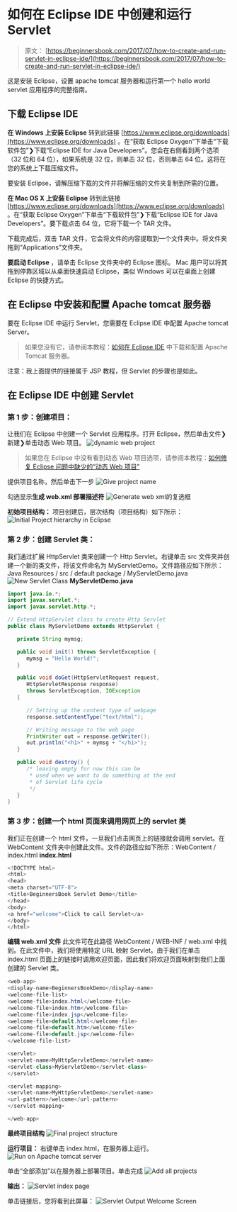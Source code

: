 # 如何在 Eclipse IDE 中创建和运行 Servlet

> 原文： [https://beginnersbook.com/2017/07/how-to-create-and-run-servlet-in-eclipse-ide/](https://beginnersbook.com/2017/07/how-to-create-and-run-servlet-in-eclipse-ide/)

这是安装 Eclipse，设置 apache tomcat 服务器和运行第一个 hello world servlet 应用程序的完整指南。

## 下载 Eclipse IDE

**在 Windows 上安装 Eclipse**
转到此链接 [https://www.eclipse.org/downloads](https://www.eclipse.org/downloads) 。在“获取 Eclipse Oxygen”下单击“下载软件包”❯下载“Eclipse IDE for Java Developers”。您会在右侧看到两个选项（32 位和 64 位），如果系统是 32 位，则单击 32 位，否则单击 64 位。这将在您的系统上下载压缩文件。

要安装 Eclipse，请解压缩下载的文件并将解压缩的文件夹复制到所需的位置。

**在 Mac OS X 上安装 Eclipse**
转到此链接 [https://www.eclipse.org/downloads](https://www.eclipse.org/downloads) 。在“获取 Eclipse Oxygen”下单击“下载软件包”❯下载“Eclipse IDE for Java Developers”。要下载点击 64 位，它将下载一个 TAR 文件。

下载完成后，双击 TAR 文件，它会将文件的内容提取到一个文件夹中。将文件夹拖到“Applications”文件夹。

**要启动 Eclipse** ，请单击 Eclipse 文件夹中的 Eclipse 图标。 Mac 用户可以将其拖到停靠区域以从桌面快速启动 Eclipse，类似 Windows 可以在桌面上创建 Eclipse 的快捷方式。

## 在 Eclipse 中安装和配置 Apache tomcat 服务器

要在 Eclipse IDE 中运行 Servlet，您需要在 Eclipse IDE 中配置 Apache tomcat Server。

> 如果您没有它，请参阅本教程：[如何在 Eclipse IDE](https://beginnersbook.com/2017/06/how-to-configure-apache-tomcat-server-in-eclipse-ide/) 中下载和配置 Apache Tomcat 服务器。

注意：我上面提供的链接属于 JSP 教程，但 Servlet 的步骤也是如此。

## 在 Eclipse IDE 中创建 Servlet

### 第 1 步：创建项目：

让我们在 Eclipse 中创建一个 Servlet 应用程序。打开 Eclipse，然后单击文件❯新建❯单击动态 Web 项目。
![dynamic web project](img/7d6a95afc58d3205298063a30e300aeb.jpg)

> 如果您在 Eclipse 中没有看到动态 Web 项目选项，请参阅本教程：[如何修复 Eclipse 问题中缺少的“动态 Web 项目”](https://beginnersbook.com/2017/06/how-to-fix-dynamic-web-project-missing-in-eclipse-issue/)

提供项目名称，然后单击下一步
![Give project name](img/dfcf0e33331f4170d8f7fd2b6f17ff0c.jpg)

勾选显示**生成 web.xml 部署描述符**
![Generate web xml](img/d0666b83906f1c0cc9c05eaaf609011a.jpg)的复选框

**初始项目结构：**
项目创建后，层次结构（项目结构）如下所示：
![Initial Project hierarchy in Eclipse](img/aaeab8b9256897930f1da8b94458e28b.jpg)

### 第 2 步：创建 Servlet 类：

我们通过扩展 HttpServlet 类来创建一个 Http Servlet。右键单击 src 文件夹并创建一个新的类文件，将该文件命名为 MyServletDemo。文件路径应如下所示：Java Resources / src / default package / MyServletDemo.java
![New Servlet Class](img/bf56449f0ffdcafc2c9ee939b88c9c0e.jpg)
**MyServletDemo.java**

```java
import java.io.*;
import javax.servlet.*;
import javax.servlet.http.*;

// Extend HttpServlet class to create Http Servlet
public class MyServletDemo extends HttpServlet {

   private String mymsg;

   public void init() throws ServletException {
      mymsg = "Hello World!";
   }

   public void doGet(HttpServletRequest request, 
      HttpServletResponse response)
      throws ServletException, IOException 
   {

      // Setting up the content type of webpage
      response.setContentType("text/html");

      // Writing message to the web page
      PrintWriter out = response.getWriter();
      out.println("<h1>" + mymsg + "</h1>");
   }

   public void destroy() {
      /* leaving empty for now this can be
       * used when we want to do something at the end
       * of Servlet life cycle
       */
   }
}
```

### 第 3 步：创建一个 html 页面来调用网页上的 servlet 类

我们正在创建一个 html 文件，一旦我们点击网页上的链接就会调用 servlet。在 WebContent 文件夹中创建此文件。文件的路径应如下所示：WebContent / index.html
**index.html**

```java
<!DOCTYPE html>
<html>
<head>
<meta charset="UTF-8">
<title>BeginnersBook Servlet Demo</title>
</head>
<body>
<a href="welcome">Click to call Servlet</a>
</body>
</html>

```

**编辑 web.xml 文件**
此文件可在此路径 WebContent / WEB-INF / web.xml 中找到。在此文件中，我们将使用特定 URL 映射 Servlet。由于我们在单击 index.html 页面上的链接时调用欢迎页面，因此我们将欢迎页面映射到我们上面创建的 Servlet 类。

```java
<web-app>
<display-name>BeginnersBookDemo</display-name>
<welcome-file-list>
<welcome-file>index.html</welcome-file>
<welcome-file>index.htm</welcome-file>
<welcome-file>index.jsp</welcome-file>
<welcome-file>default.html</welcome-file>
<welcome-file>default.htm</welcome-file>
<welcome-file>default.jsp</welcome-file>
</welcome-file-list>

<servlet>
<servlet-name>MyHttpServletDemo</servlet-name>
<servlet-class>MyServletDemo</servlet-class>
</servlet>

<servlet-mapping>
<servlet-name>MyHttpServletDemo</servlet-name>
<url-pattern>/welcome</url-pattern>
</servlet-mapping>

</web-app>

```

**最终项目结构**
![Final project structure](img/94e0f4af5b6d1eacbbe51863e69ebe70.jpg)

**运行项目：**
右键单击 index.html，在服务器上运行。
![Run on Apache tomcat server](img/3bc8cac59e2401b1bbe96846362db7a3.jpg)

单击“全部添加”以在服务器上部署项目。单击完成
![Add all projects](img/3a14be0d8b75a88c00b69ced0f7096bd.jpg)

**输出：**
![Servlet index page](img/8683b753d1fac6ce9837945b8964d90b.jpg)

单击链接后，您将看到此屏幕：
![Servlet Output Welcome Screen](img/bb119e72644d3c6a48e52b67f26ef6f9.jpg)